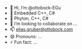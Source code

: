 - 👋 Hi, I’m @ottobock-EGu
- 👀 Embedded C++, C#
- 🌱 Phyton, C++, C#
- 💞️ I’m looking to collaborate on ...
- 📫 elias.gruber@ottobock.com
- 😄 Pronouns: ...
- ⚡ Fun fact: ...

<!---
ottobock-EGu/ottobock-EGu is a ✨ special ✨ repository because its `README.md` (this file) appears on your GitHub profile.
You can click the Preview link to take a look at your changes.
--->
